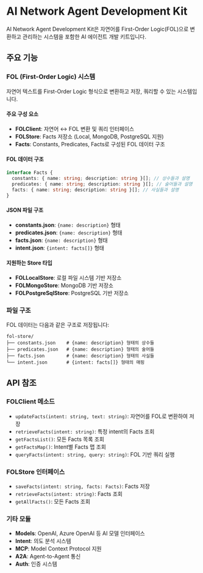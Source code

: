 # AI Network Agent Development Kit

AI Network Agent Development Kit은 자연어를 First-Order Logic(FOL)으로 변환하고 관리하는 시스템을 포함한 AI 에이전트 개발 키트입니다.

## 주요 기능

### FOL (First-Order Logic) 시스템

자연어 텍스트를 First-Order Logic 형식으로 변환하고 저장, 쿼리할 수 있는 시스템입니다.

#### 주요 구성 요소

- **FOLClient**: 자연어 ↔ FOL 변환 및 쿼리 인터페이스
- **FOLStore**: Facts 저장소 (Local, MongoDB, PostgreSQL 지원)
- **Facts**: Constants, Predicates, Facts로 구성된 FOL 데이터 구조

#### FOL 데이터 구조

```typescript
interface Facts {
  constants: { name: string; description: string }[]; // 상수들과 설명
  predicates: { name: string; description: string }[]; // 술어들과 설명
  facts: { name: string; description: string }[]; // 사실들과 설명
}
```

#### JSON 파일 구조

- **constants.json**: `{name: description}` 형태
- **predicates.json**: `{name: description}` 형태
- **facts.json**: `{name: description}` 형태
- **intent.json**: `{intent: facts[]}` 형태

#### 지원하는 Store 타입

- **FOLLocalStore**: 로컬 파일 시스템 기반 저장소
- **FOLMongoStore**: MongoDB 기반 저장소
- **FOLPostgreSqlStore**: PostgreSQL 기반 저장소

### 파일 구조

FOL 데이터는 다음과 같은 구조로 저장됩니다:

```
fol-store/
├── constants.json    # {name: description} 형태의 상수들
├── predicates.json   # {name: description} 형태의 술어들
├── facts.json        # {name: description} 형태의 사실들
└── intent.json       # {intent: facts[]} 형태의 매핑
```

## API 참조

### FOLClient 메소드

- `updateFacts(intent: string, text: string)`: 자연어를 FOL로 변환하여 저장
- `retrieveFacts(intent: string)`: 특정 intent의 Facts 조회
- `getFactsList()`: 모든 Facts 목록 조회
- `getFactsMap()`: Intent별 Facts 맵 조회
- `queryFacts(intent: string, query: string)`: FOL 기반 쿼리 실행

### FOLStore 인터페이스

- `saveFacts(intent: string, facts: Facts)`: Facts 저장
- `retrieveFacts(intent: string)`: Facts 조회
- `getAllFacts()`: 모든 Facts 조회

### 기타 모듈

- **Models**: OpenAI, Azure OpenAI 등 AI 모델 인터페이스
- **Intent**: 의도 분석 시스템
- **MCP**: Model Context Protocol 지원
- **A2A**: Agent-to-Agent 통신
- **Auth**: 인증 시스템
